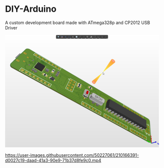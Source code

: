 # DIY-Arduino
 A custom development board made with ATmega328p and CP2012 USB Driver

![3D Model](https://raw.githubusercontent.com/Xx-shunya-xX/DIY_Arduino/main/whole_view3d.png)

https://user-images.githubusercontent.com/50227061/210166391-d0027c19-daad-41a3-90e9-71b37d8fe9c0.mp4

